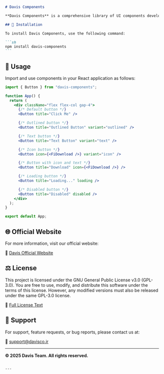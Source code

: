 ````md
# Davis Components

**Davis Components** is a comprehensive library of UI components developed and maintained by the **Davis Team**. It provides a set of reusable and customizable components to help developers build modern and consistent user interfaces efficiently.

## 🚀 Installation

To install Davis Components, use the following command:

```sh
npm install davis-components
```
````

## 📖 Usage

Import and use components in your React application as follows:

```jsx
import { Button } from "davis-components";

function App() {
  return (
    <div className="flex flex-col gap-4">
      {/* Default button */}
      <Button title="Click Me" />

      {/* Outlined button */}
      <Button title="Outlined Button" variant="outlined" />

      {/* Text button */}
      <Button title="Text Button" variant="text" />

      {/* Icon button */}
      <Button icon={<FiDownload />} variant="icon" />

      {/* Button with icon and text */}
      <Button title="Download" icon={<FiDownload />} />

      {/* Loading button */}
      <Button title="Loading..." loading />

      {/* Disabled button */}
      <Button title="Disabled" disabled />
    </div>
  );
}

export default App;
```

## 🌐 Official Website

For more information, visit our official website:

🔗 [Davis Official Website](https://davisco.ir/)

## ⚖️ License

This project is licensed under the GNU General Public License v3.0 (GPL-3.0).
You are free to use, modify, and distribute this software under the terms of this license. However, any modified versions must also be released under the same GPL-3.0 license.

🔗 [Full License Text](https://www.gnu.org/licenses/gpl-3.0.html#license-text)

## 📩 Support

For support, feature requests, or bug reports, please contact us at:

📧 [support@davisco.ir](mail:info@davisco.ir)

---

**© 2025 Davis Team. All rights reserved.**

```

---

```

